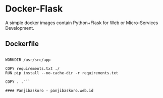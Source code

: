 # Docker-Flask 
  
A simple docker images contain Python+Flask for Web or Micro-Services Development.

## Dockerfile

```FROM python:3                                                                                                                                                                                   
                                                                                                                                                                                                
WORKDIR /usr/src/app

COPY requirements.txt ./
RUN pip install --no-cache-dir -r requirements.txt

COPY . .```

#### Panjibaskoro - panjibaskoro.web.id


